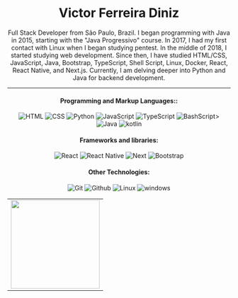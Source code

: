 <div align="center">

# Victor Ferreira Diniz

Full Stack Developer from São Paulo, Brazil. I began programming with Java in 2015, starting with the "Java Progressivo" course. In 2017, I had my first contact with Linux when I began studying pentest. In the middle of 2018, I started studying web development. Since then, I have studied HTML/CSS, JavaScript, Java, Bootstrap, TypeScript, Shell Script, Linux, Docker, React, React Native, and Next.js. Currently, I am delving deeper into Python and Java for backend development.

__________________________________________________________________________________________________________________

#### Programming and Markup Languages:: 
![HTML](https://img.shields.io/badge/HTML5-E34F26?style=for-the-badge&logo=html5&logoColor=white) 
![CSS](https://img.shields.io/badge/CSS-239120?&style=for-the-badge&logo=css3&logoColor=white)
![Python](https://img.shields.io/badge/-Python-000?style=for-the-badge&logo=Python&logoColor=white)
![JavaScript](https://img.shields.io/badge/JavaScript-F7DF1E?style=for-the-badge&logo=javascript&logoColor=black)
![TypeScript](https://img.shields.io/badge/TypeScript-007ACC?style=for-the-badge&logo=typescript&logoColor=white)
![BashScript](https://img.shields.io/badge/bash%20script-0101?style=flat&logo=gnubash&logoColor=%23FFFFFF&labelColor=%23000000)>
![Java](https://img.shields.io/badge/Java-ED8B00?style=for-the-badge&logo=Java&logoColor=white)  ![kotlin](https://img.shields.io/badge/Kotlin-0095D5?style=for-the-badge&logo=kotlin&logoColor=white)

#### Frameworks and libraries:
![React](https://img.shields.io/badge/-React-61DAFB?style=for-the-badge&logo=react&logoColor=ffffff)
![React Native](https://img.shields.io/badge/React_Native-20232A?style=for-the-badge&logo=react&logoColor=61DAFB)
![Next](https://img.shields.io/badge/Next-black?style=for-the-badge&logo=next.js&logoColor=white)
![Bootstrap](https://img.shields.io/badge/-boostrap-0D1117?style=for-the-badge&logo=bootstrap&labelColor=0D1117)

#### Other Technologies:
![Git](https://img.shields.io/badge/git%20-%23F05033.svg?&style=for-the-badge&logo=git&logoColor=white) 
![Github](https://img.shields.io/badge/github%20-%23121011.svg?&style=for-the-badge&logo=github&logoColor=white)
![Linux](https://img.shields.io/badge/Linux-000?style=for-the-badge&logo=linux&logoColor=FCC624)
![windows](https://img.shields.io/badge/Windows-0078D6?style=for-the-badge&logo=windows&logoColor=white)

<table cellpadding="0">
  <tr style="padding: 0">
    <!-- GitHub Top Language Card -->
    <td valign="top"><img height="200" src="https://github-readme-stats.vercel.app/api/top-langs/?username=VictorFDiniz&layout=compact&theme=radical&custom_title=Languages"/></td>
  </tr>
</table>

</div>
